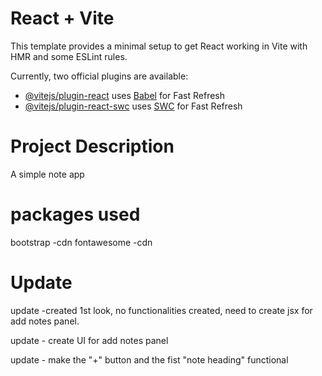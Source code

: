 # React + Vite

This template provides a minimal setup to get React working in Vite with HMR and some ESLint rules.

Currently, two official plugins are available:

- [@vitejs/plugin-react](https://github.com/vitejs/vite-plugin-react/blob/main/packages/plugin-react/README.md) uses [Babel](https://babeljs.io/) for Fast Refresh
- [@vitejs/plugin-react-swc](https://github.com/vitejs/vite-plugin-react-swc) uses [SWC](https://swc.rs/) for Fast Refresh

# Project Description

A simple note app

# packages used

bootstrap -cdn
fontawesome -cdn

# Update

update -created 1st look, no functionalities created, need to create jsx for add notes panel.

update - create UI for add notes panel

update - make the "+" button and the fist "note heading" functional
